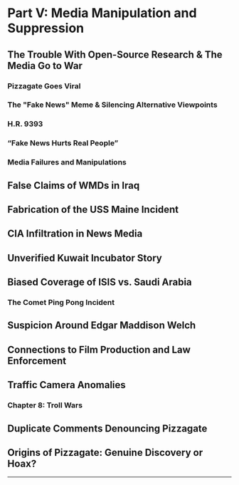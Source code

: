 # **Part V: Media Manipulation and Suppression**  
## **The Trouble With Open-Source Research & The Media Go to War**  
### Pizzagate Goes Viral  
### The "Fake News" Meme & Silencing Alternative Viewpoints  
### H.R. 9393  
### “Fake News Hurts Real People”  

### **Media Failures and Manipulations**  
## False Claims of WMDs in Iraq  
## Fabrication of the USS Maine Incident  
## CIA Infiltration in News Media  
## Unverified Kuwait Incubator Story  
## Biased Coverage of ISIS vs. Saudi Arabia  

### **The Comet Ping Pong Incident**  
## Suspicion Around Edgar Maddison Welch  
## Connections to Film Production and Law Enforcement  
## Traffic Camera Anomalies  

### **Chapter 8: Troll Wars**  
## Duplicate Comments Denouncing Pizzagate  
## Origins of Pizzagate: Genuine Discovery or Hoax?  

---
